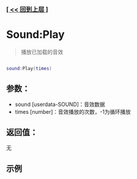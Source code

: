 ### [[ << 回到上层 ]](index.md)

# Sound:Play

> 播放已加载的音效

```lua

sound:Play(times)

```

## 参数：

+ sound [userdata-SOUND]：音效数据
+ times [number]：音效播放的次数，-1为循环播放

## 返回值：

无

## 示例

```lua

```